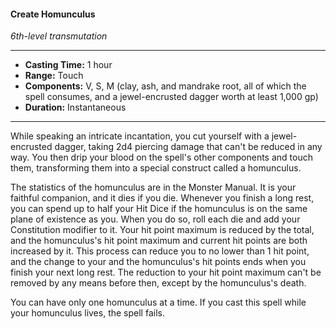 #### Create Homunculus
*6th-level transmutation*
___
- **Casting Time:** 1 hour
- **Range:** Touch
- **Components:** V, S, M (clay, ash, and mandrake root, all of which the spell consumes, and a jewel-encrusted dagger worth at least 1,000 gp)
- **Duration:** Instantaneous
___
While speaking an intricate incantation, you cut yourself with a jewel-encrusted dagger, taking 2d4 piercing damage that can't be reduced in any way. You then drip your blood on the spell's other components and touch them, transforming them into a special construct called a homunculus.

The statistics of the homunculus are in the Monster Manual. It is your faithful companion, and it dies if you die. Whenever you finish a long rest, you can spend up to half your Hit Dice if the homunculus is on the same plane of existence as you. When you do so, roll each die and add your Constitution modifier to it. Your hit point maximum is reduced by the total, and the homunculus's hit point maximum and current hit points are both increased by it. This process can reduce you to no lower than 1 hit point, and the change to your and the homunculus's hit points ends when you finish your next long rest. The reduction to your hit point maximum can't be removed by any means before then, except by the homunculus's death.

You can have only one homunculus at a time. If you cast this spell while your homunculus lives, the spell fails.